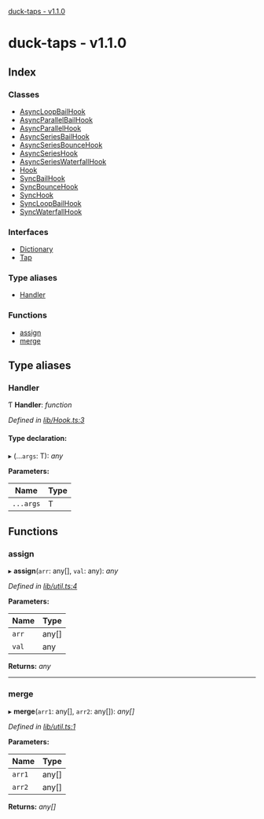 [duck-taps - v1.1.0](README.md)

# duck-taps - v1.1.0

## Index

### Classes

* [AsyncLoopBailHook](classes/asyncloopbailhook.md)
* [AsyncParallelBailHook](classes/asyncparallelbailhook.md)
* [AsyncParallelHook](classes/asyncparallelhook.md)
* [AsyncSeriesBailHook](classes/asyncseriesbailhook.md)
* [AsyncSeriesBounceHook](classes/asyncseriesbouncehook.md)
* [AsyncSeriesHook](classes/asyncserieshook.md)
* [AsyncSeriesWaterfallHook](classes/asyncserieswaterfallhook.md)
* [Hook](classes/hook.md)
* [SyncBailHook](classes/syncbailhook.md)
* [SyncBounceHook](classes/syncbouncehook.md)
* [SyncHook](classes/synchook.md)
* [SyncLoopBailHook](classes/syncloopbailhook.md)
* [SyncWaterfallHook](classes/syncwaterfallhook.md)

### Interfaces

* [Dictionary](interfaces/dictionary.md)
* [Tap](interfaces/tap.md)

### Type aliases

* [Handler](README.md#handler)

### Functions

* [assign](README.md#assign)
* [merge](README.md#merge)

## Type aliases

###  Handler

Ƭ **Handler**: *function*

*Defined in [lib/Hook.ts:3](https://github.com/JonasKruckenberg/duck-taps/blob/bf28a82/lib/Hook.ts#L3)*

#### Type declaration:

▸ (...`args`: T): *any*

**Parameters:**

Name | Type |
------ | ------ |
`...args` | T |

## Functions

###  assign

▸ **assign**(`arr`: any[], `val`: any): *any*

*Defined in [lib/util.ts:4](https://github.com/JonasKruckenberg/duck-taps/blob/bf28a82/lib/util.ts#L4)*

**Parameters:**

Name | Type |
------ | ------ |
`arr` | any[] |
`val` | any |

**Returns:** *any*

___

###  merge

▸ **merge**(`arr1`: any[], `arr2`: any[]): *any[]*

*Defined in [lib/util.ts:1](https://github.com/JonasKruckenberg/duck-taps/blob/bf28a82/lib/util.ts#L1)*

**Parameters:**

Name | Type |
------ | ------ |
`arr1` | any[] |
`arr2` | any[] |

**Returns:** *any[]*
